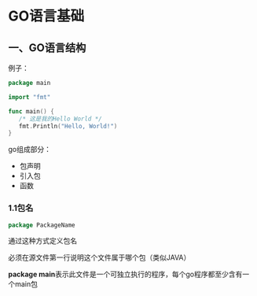 # GO语言基础

## 一、GO语言结构

例子：

```go
package main

import "fmt"

func main() {
   /* 这是我的Hello World */
   fmt.Println("Hello, World!")
}
```

go组成部分：

- 包声明
- 引入包
- 函数

### 1.1包名

```go
package PackageName
```

通过这种方式定义包名

必须在源文件第一行说明这个文件属于哪个包（类似JAVA）

**package main**表示此文件是一个可独立执行的程序，每个go程序都至少含有一个main包